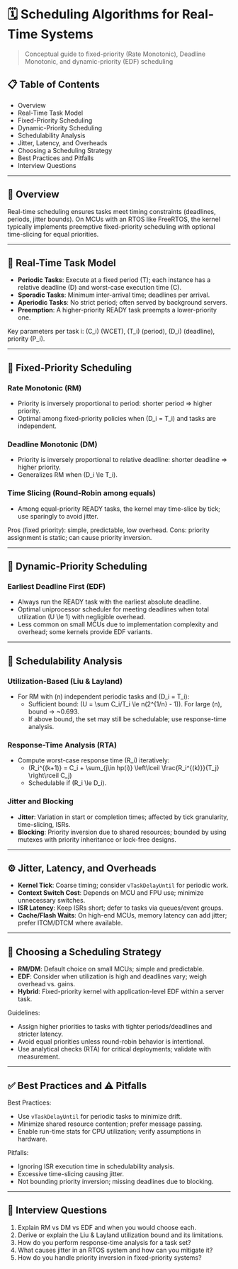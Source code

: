 # 🗓️ Scheduling Algorithms for Real-Time Systems

> Conceptual guide to fixed-priority (Rate Monotonic), Deadline Monotonic, and dynamic-priority (EDF) scheduling

## 📋 Table of Contents

- Overview
- Real-Time Task Model
- Fixed-Priority Scheduling
- Dynamic-Priority Scheduling
- Schedulability Analysis
- Jitter, Latency, and Overheads
- Choosing a Scheduling Strategy
- Best Practices and Pitfalls
- Interview Questions

---

## 🎯 Overview

Real-time scheduling ensures tasks meet timing constraints (deadlines, periods, jitter bounds). On MCUs with an RTOS like FreeRTOS, the kernel typically implements preemptive fixed-priority scheduling with optional time-slicing for equal priorities.

---

## 🧩 Real-Time Task Model

- **Periodic Tasks**: Execute at a fixed period \(T\); each instance has a relative deadline \(D\) and worst-case execution time \(C\).
- **Sporadic Tasks**: Minimum inter-arrival time; deadlines per arrival.
- **Aperiodic Tasks**: No strict period; often served by background servers.
- **Preemption**: A higher-priority READY task preempts a lower-priority one.

Key parameters per task i: \(C_i\) (WCET), \(T_i\) (period), \(D_i\) (deadline), priority \(P_i\).

---

## 📌 Fixed-Priority Scheduling

### Rate Monotonic (RM)
- Priority is inversely proportional to period: shorter period ⇒ higher priority.
- Optimal among fixed-priority policies when \(D_i = T_i\) and tasks are independent.

### Deadline Monotonic (DM)
- Priority is inversely proportional to relative deadline: shorter deadline ⇒ higher priority.
- Generalizes RM when \(D_i \le T_i\).

### Time Slicing (Round-Robin among equals)
- Among equal-priority READY tasks, the kernel may time-slice by tick; use sparingly to avoid jitter.

Pros (fixed priority): simple, predictable, low overhead. Cons: priority assignment is static; can cause priority inversion.

---

## 🔄 Dynamic-Priority Scheduling

### Earliest Deadline First (EDF)
- Always run the READY task with the earliest absolute deadline.
- Optimal uniprocessor scheduler for meeting deadlines when total utilization \(U \le 1\) with negligible overhead.
- Less common on small MCUs due to implementation complexity and overhead; some kernels provide EDF variants.

---

## 📐 Schedulability Analysis

### Utilization-Based (Liu & Layland)
- For RM with \(n\) independent periodic tasks and \(D_i = T_i\):
  - Sufficient bound: \(U = \sum C_i/T_i \le n(2^{1/n} - 1)\). For large \(n\), bound → ~0.693.
  - If above bound, the set may still be schedulable; use response-time analysis.

### Response-Time Analysis (RTA)
- Compute worst-case response time \(R_i\) iteratively:
  - \(R_i^{(k+1)} = C_i + \sum_{j\in hp(i)} \left\lceil \frac{R_i^{(k)}}{T_j} \right\rceil C_j\)
  - Schedulable if \(R_i \le D_i\).

### Jitter and Blocking
- **Jitter**: Variation in start or completion times; affected by tick granularity, time-slicing, ISRs.
- **Blocking**: Priority inversion due to shared resources; bounded by using mutexes with priority inheritance or lock-free designs.

---

## ⚙️ Jitter, Latency, and Overheads

- **Kernel Tick**: Coarse timing; consider `vTaskDelayUntil` for periodic work.
- **Context Switch Cost**: Depends on MCU and FPU use; minimize unnecessary switches.
- **ISR Latency**: Keep ISRs short; defer to tasks via queues/event groups.
- **Cache/Flash Waits**: On high-end MCUs, memory latency can add jitter; prefer ITCM/DTCM where available.

---

## 🧭 Choosing a Scheduling Strategy

- **RM/DM**: Default choice on small MCUs; simple and predictable.
- **EDF**: Consider when utilization is high and deadlines vary; weigh overhead vs. gains.
- **Hybrid**: Fixed-priority kernel with application-level EDF within a server task.

Guidelines:
- Assign higher priorities to tasks with tighter periods/deadlines and stricter latency.
- Avoid equal priorities unless round-robin behavior is intentional.
- Use analytical checks (RTA) for critical deployments; validate with measurement.

---

## ✅ Best Practices and ⚠️ Pitfalls

Best Practices:
- Use `vTaskDelayUntil` for periodic tasks to minimize drift.
- Minimize shared resource contention; prefer message passing.
- Enable run-time stats for CPU utilization; verify assumptions in hardware.

Pitfalls:
- Ignoring ISR execution time in schedulability analysis.
- Excessive time-slicing causing jitter.
- Not bounding priority inversion; missing deadlines due to blocking.

---

## 🎤 Interview Questions

1. Explain RM vs DM vs EDF and when you would choose each.
2. Derive or explain the Liu & Layland utilization bound and its limitations.
3. How do you perform response-time analysis for a task set?
4. What causes jitter in an RTOS system and how can you mitigate it?
5. How do you handle priority inversion in fixed-priority systems?



